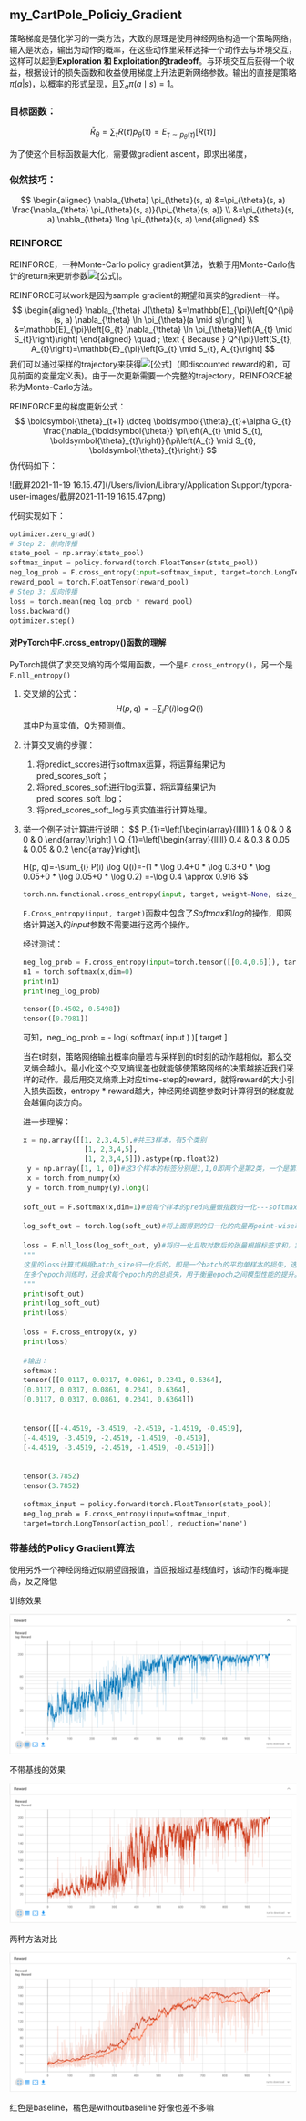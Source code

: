 ## my_CartPole_Policiy_Gradient

策略梯度是强化学习的一类方法，大致的原理是使用神经网络构造一个策略网络，输入是状态，输出为动作的概率，在这些动作里采样选择一个动作去与环境交互，这样可以起到**Exploration 和 Exploitation的tradeoff**。与环境交互后获得一个收益，根据设计的损失函数和收益使用梯度上升法更新网络参数。输出的直接是策略$\pi(a|s)$，以概率的形式呈现，且$\sum_{a} \pi(a \mid s)=1$。

### 目标函数：

$$
\bar{R}_{\theta}=\sum_{\tau} R(\tau) p_{\theta}(\tau)=E_{\tau \sim p_{\theta}(\tau)}[R(\tau)]
$$

为了使这个目标函数最大化，需要做gradient ascent，即求出梯度，

### 似然技巧：

$$
\begin{aligned} \nabla_{\theta} \pi_{\theta}(s, a) &=\pi_{\theta}(s, a) \frac{\nabla_{\theta} \pi_{\theta}(s, a)}{\pi_{\theta}(s, a)} \\ &=\pi_{\theta}(s, a) \nabla_{\theta} \log \pi_{\theta}(s, a) \end{aligned}
$$

### REINFORCE

REINFORCE，一种Monte-Carlo policy gradient算法，依赖于用Monte-Carlo估计的return来更新参数![[公式]](https://www.zhihu.com/equation?tex=%5Ctheta)。

REINFORCE可以work是因为sample gradient的期望和真实的gradient一样。
$$
\begin{aligned}
\nabla_{\theta} J(\theta) &=\mathbb{E}_{\pi}\left[Q^{\pi}(s, a) \nabla_{\theta} \ln \pi_{\theta}(a \mid s)\right] \\
&=\mathbb{E}_{\pi}\left[G_{t} \nabla_{\theta} \ln \pi_{\theta}\left(A_{t} \mid S_{t}\right)\right]
\end{aligned} \quad ; \text { Because } Q^{\pi}\left(S_{t}, A_{t}\right)=\mathbb{E}_{\pi}\left[G_{t} \mid S_{t}, A_{t}\right]
$$
我们可以通过采样的trajectory来获得![[公式]](https://www.zhihu.com/equation?tex=G_t)（即discounted reward的和，可见前面的变量定义表)。由于一次更新需要一个完整的trajectory，REINFORCE被称为Monte-Carlo方法。

REINFORCE里的梯度更新公式：
$$
\boldsymbol{\theta}_{t+1} \doteq \boldsymbol{\theta}_{t}+\alpha G_{t} \frac{\nabla_{\boldsymbol{\theta}} \pi\left(A_{t} \mid S_{t}, \boldsymbol{\theta}_{t}\right)}{\pi\left(A_{t} \mid S_{t}, \boldsymbol{\theta}_{t}\right)}
$$
伪代码如下：

![截屏2021-11-19 16.15.47](/Users/livion/Library/Application Support/typora-user-images/截屏2021-11-19 16.15.47.png)

代码实现如下：

```python
optimizer.zero_grad()
# Step 2: 前向传播
state_pool = np.array(state_pool)
softmax_input = policy.forward(torch.FloatTensor(state_pool))
neg_log_prob = F.cross_entropy(input=softmax_input, target=torch.LongTensor(action_pool), reduction='none')
reward_pool = torch.FloatTensor(reward_pool)
# Step 3: 反向传播
loss = torch.mean(neg_log_prob * reward_pool)
loss.backward()
optimizer.step()
```

#### 对PyTorch中F.cross_entropy()函数的理解

PyTorch提供了求交叉熵的两个常用函数，一个是`F.cross_entropy()`，另一个是`F.nll_entropy()`

1. 交叉熵的公式：
   $$
   H(p, q)=-\sum_{i} P(i) \log Q(i)
   $$
   其中P为真实值，Q为预测值。

2. 计算交叉熵的步骤：

   1. 将predict_scores进行softmax运算，将运算结果记为pred_scores_soft；
   2. 将pred_scores_soft进行log运算，将运算结果记为pred_scores_soft_log；
   3. 将pred_scores_soft_log与真实值进行计算处理。

3. 举一个例子对计算进行说明：
   $$
   P_{1}=\left[\begin{array}{lllll}
   1 & 0 & 0 & 0 & 0
   \end{array}\right]
   \\
   Q_{1}=\left[\begin{array}{lllll}
   0.4 & 0.3 & 0.05 & 0.05 & 0.2
   \end{array}\right]\\
   
   H(p, q)=-\sum_{i} P(i) \log Q(i)=-(1 * \log 0.4+0 * \log 0.3+0 * \log 0.05+0 * \log 0.05+0 * \log 0.2) 
   =-\log 0.4 \approx 0.916
   $$

   ```python
   torch.nn.functional.cross_entropy(input, target, weight=None, size_average=True)
   ```

   ``F.Cross_entropy(input, target)``函数中包含了$Softmax$和$log$的操作，即网络计算送入的$input$参数不需要进行这两个操作。

   经过测试：

   ```python
   neg_log_prob = F.cross_entropy(input=torch.tensor([[0.4,0.6]]), target=torch.LongTensor([0]), reduction='none')
   n1 = torch.softmax(x,dim=0)
   print(n1)
   print(neg_log_prob)
   ```

   ```python
   tensor([0.4502, 0.5498])
   tensor([0.7981])
   ```

   可知，neg_log_prob = - log( softmax( input ) )[ target ] 

   当在t时刻，策略网络输出概率向量若与采样到的t时刻的动作越相似，那么交叉熵会越小。最小化这个交叉熵误差也就能够使策略网络的决策越接近我们采样的动作。最后用交叉熵乘上对应time-step的reward，就将reward的大小引入损失函数，entropy * reward越大，神经网络调整参数时计算得到的梯度就会越偏向该方向。

   

   进一步理解：

   ```python
   x = np.array([[1, 2,3,4,5],#共三3样本，有5个类别
                  [1, 2,3,4,5],
                  [1, 2,3,4,5]]).astype(np.float32)
    y = np.array([1, 1, 0])#这3个样本的标签分别是1,1,0即两个是第2类，一个是第1类
    x = torch.from_numpy(x)
    y = torch.from_numpy(y).long()
    
   soft_out = F.softmax(x,dim=1)#给每个样本的pred向量做指数归一化---softmax
   
   log_soft_out = torch.log(soft_out)#将上面得到的归一化的向量再point-wise取对数
   
   loss = F.nll_loss(log_soft_out, y)#将归一化且取对数后的张量根据标签求和，实际就是计算loss的过程
   """
   这里的loss计算式根据batch_size归一化后的，即是一个batch的平均单样本的损失，迭代一次模型对一个样本平均损失。
   在多个epoch训练时，还会求每个epoch内的总损失，用于衡量epoch之间模型性能的提升。
   """
   print(soft_out)
   print(log_soft_out)
   print(loss)
     
   loss = F.cross_entropy(x, y)
   print(loss)
   
   #输出：
   softmax：
   tensor([[0.0117, 0.0317, 0.0861, 0.2341, 0.6364],
   [0.0117, 0.0317, 0.0861, 0.2341, 0.6364],
   [0.0117, 0.0317, 0.0861, 0.2341, 0.6364]])
   
   
   tensor([[-4.4519, -3.4519, -2.4519, -1.4519, -0.4519],
   [-4.4519, -3.4519, -2.4519, -1.4519, -0.4519],
   [-4.4519, -3.4519, -2.4519, -1.4519, -0.4519]])
   
   
   tensor(3.7852)
   tensor(3.7852)
   ```

   ``softmax_input = policy.forward(torch.FloatTensor(state_pool))
   neg_log_prob = F.cross_entropy(input=softmax_input, target=torch.LongTensor(action_pool), reduction='none')``

### 带基线的Policy Gradient算法

使用另外一个神经网络近似期望回报值，当回报超过基线值时，该动作的概率提高，反之降低

训练效果

![](https://raw.githubusercontent.com/Livioni/DRL_algorithm/main/figures/CartPoleviaPGwithBaseline.png)

不带基线的效果

![](https://raw.githubusercontent.com/Livioni/DRL_algorithm/main/figures/CartpoleviaPGwithoutBaseline.png)

两种方法对比

![](https://raw.githubusercontent.com/Livioni/DRL_algorithm/main/figures/%E5%AF%B9%E6%AF%94.png)





红色是baseline，橘色是withoutbaseline 好像也差不多嘛
